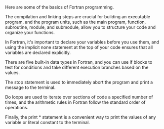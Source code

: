 
Here are some of the basics of Fortran programming. 

The compilation and linking steps are crucial for building an executable program, 
and the program units, 
such as the main program, function, subroutine, module, and submodule, 
allow you to structure your code and organize your functions.

In Fortran, it's important to declare your variables before you use them, 
and using the implicit none statement at the top of your code ensures that all variables are declared explicitly. 

There are five built-in data types in Fortran, 
and you can use if blocks to test for conditions and take different execution branches based on the values. 

The stop statement is used to immediately abort the program and print a message to the terminal.

Do loops are used to iterate over sections of code a specified number of times, 
and the arithmetic rules in Fortran follow the standard order of operations. 

Finally, 
the print * statement is a convenient way to print the values of any variable or literal constant to the terminal.